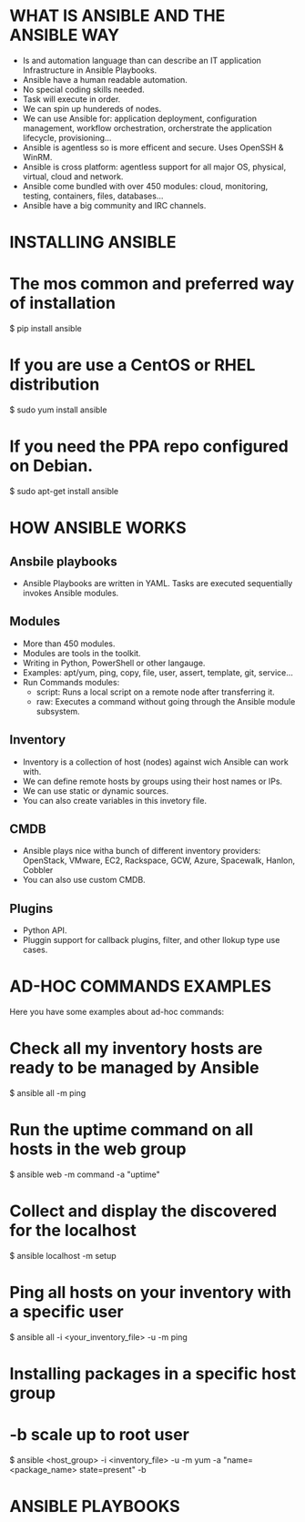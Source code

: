 WHAT IS ANSIBLE AND THE ANSIBLE WAY
===================================
* Is and automation language than can describe an IT application Infrastructure in Ansible Playbooks.
* Ansible have a human readable automation.
* No special coding skills needed.
* Task will execute in order.
* We can spin up hundereds of nodes.
* We can use Ansible for: application deployment, configuration management, workflow orchestration, orcherstrate the application lifecycle, provisioning...
* Ansible is agentless so is more efficent and secure. Uses OpenSSH & WinRM.
* Ansible is cross platform: agentless support for all major OS, physical, virtual, cloud and network.
* Ansible come bundled with over 450 modules: cloud, monitoring, testing, containers, files, databases...
* Ansible have a big community and IRC channels.


INSTALLING ANSIBLE
==================
# The mos common and preferred way of installation
$ pip install ansible

# If you are use a CentOS or RHEL distribution
$ sudo yum install ansible

# If you need the PPA repo configured on Debian.
$ sudo apt-get install ansible


HOW ANSIBLE WORKS
=================

Ansbile playbooks
-----------------
* Ansible Playbooks are written in YAML. Tasks are executed sequentially invokes Ansible modules.

Modules
-------
* More than 450 modules.
* Modules are tools in the toolkit.
* Writing in Python, PowerShell or other langauge.
* Examples: apt/yum, ping, copy, file, user, assert, template, git, service...
* Run Commands modules:
  - script: Runs a local script on a remote node after transferring it.
  - raw: Executes a command without going through the Ansible module subsystem.

Inventory
---------
* Inventory is a collection of host (nodes) against wich Ansible can work with.
* We can define remote hosts by groups using their host names or IPs.
* We can use static or dynamic sources.
* You can also create variables in this invetory file.

CMDB
----
* Ansible plays nice witha bunch of different inventory providers: OpenStack, VMware, EC2, Rackspace, GCW, Azure, Spacewalk, Hanlon, Cobbler
* You can also use custom CMDB.

Plugins
-------
* Python API.
* Pluggin support for callback plugins, filter, and other llokup type use cases.

AD-HOC COMMANDS EXAMPLES
========================
Here you have some examples about ad-hoc commands:

# Check all my inventory hosts are ready to be managed by Ansible
$ ansible all -m ping

# Run the uptime command on all hosts in the web group
$ ansible web -m command -a "uptime"

# Collect and display the discovered for the localhost
$ ansible localhost -m setup

# Ping all hosts on your inventory with a specific user
$ ansible all -i <your_inventory_file> -u <user> -m ping

# Installing packages in a specific host group
# -b scale up to root user 
$ ansible <host_group> -i <inventory_file> -u <user> -m yum -a "name=<package_name>  state=present" -b

ANSIBLE PLAYBOOKS
=================























